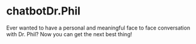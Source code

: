 # chatbotDr.Phil
Ever wanted to have a personal and meaningful face to face conversation with Dr. Phil? Now you can get the next best thing!
